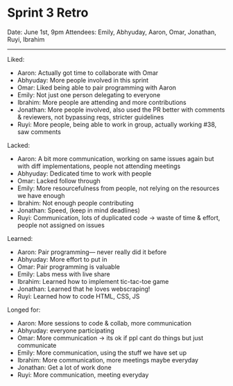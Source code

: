 # Sprint 3 Retro

Date: June 1st, 9pm
Attendees: Emily, Abhyuday, Aaron, Omar, Jonathan, Ruyi, Ibrahim

---

Liked:

- Aaron: Actually got time to collaborate with Omar
- Abhyuday: More people involved in this sprint
- Omar: Liked being able to pair programming with Aaron
- Emily: Not just one person delegating to everyone
- Ibrahim: More people are attending and more contributions
- Jonathan: More people involved, also used the PR better with comments & reviewers, not bypassing reqs, stricter guidelines
- Ruyi: More people, being able to work in group, actually working #38, saw comments

Lacked:

- Aaron: A bit more communication, working on same issues again but with diff implementations, people not attending meetings
- Abhyuday: Dedicated time to work with people
- Omar: Lacked follow through
- Emily: More resourcefulness from people, not relying on the resources we have enough
- Ibrahim: Not enough people contributing
- Jonathan: Speed, (keep in mind deadlines)
- Ruyi: Communication, lots of duplicated code → waste of time & effort, people not assigned on issues

Learned:

- Aaron: Pair programming— never really did it before
- Abhyuday: More effort to put in
- Omar: Pair programming is valuable
- Emily: Labs mess with live share
- Ibrahim: Learned how to implement tic-tac-toe game
- Jonathan: Learned that he loves webscraping!
- Ruyi: Learned how to code HTML, CSS, JS

Longed for:

- Aaron: More sessions to code & collab, more communication
- Abhyuday: everyone participating
- Omar: More communication → its ok if ppl cant do things but just communicate
- Emily: More communication, using the stuff we have set up
- Ibrahim: More communication, more meetings maybe everyday
- Jonathan: Get a lot of work done
- Ruyi: More communication, meeting everyday